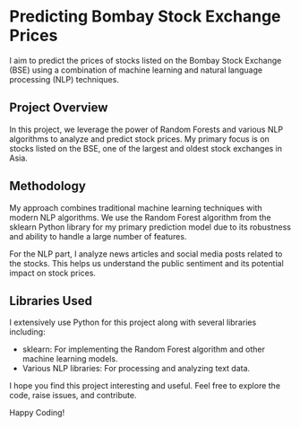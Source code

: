 # Predicting Bombay Stock Exchange Prices

I aim to predict the prices of stocks listed on the Bombay Stock Exchange (BSE) using a combination of machine learning and natural language processing (NLP) techniques.

## Project Overview

In this project, we leverage the power of Random Forests and various NLP algorithms to analyze and predict stock prices. My primary focus is on stocks listed on the BSE, one of the largest and oldest stock exchanges in Asia.

## Methodology

My approach combines traditional machine learning techniques with modern NLP algorithms. We use the Random Forest algorithm from the sklearn Python library for my primary prediction model due to its robustness and ability to handle a large number of features.

For the NLP part, I analyze news articles and social media posts related to the stocks. This helps us understand the public sentiment and its potential impact on stock prices.

## Libraries Used

I extensively use Python for this project along with several libraries including:

- sklearn: For implementing the Random Forest algorithm and other machine learning models.
- Various NLP libraries: For processing and analyzing text data.

I hope you find this project interesting and useful. Feel free to explore the code, raise issues, and contribute.

Happy Coding!
